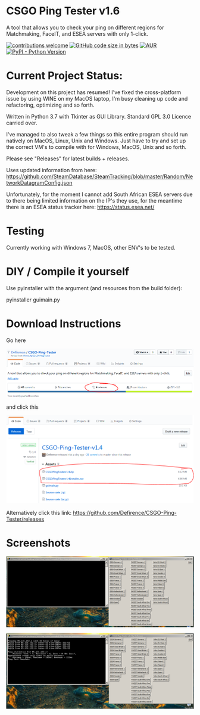 # CSGO Ping Tester v1.6
A tool that allows you to check your ping on different regions for Matchmaking, FaceIT, and ESEA servers with only 1-click.

[![contributions welcome](https://img.shields.io/badge/contributions-welcome-brightgreen.svg?style=flat)](https://www.python.org/) [![GitHub code size in bytes](https://img.shields.io/github/languages/code-size/badges/shields.svg)](https://github.com/Defirence/CSGO-Ping-Tester/) [![AUR](https://img.shields.io/aur/license/yaourt.svg)](https://github.com/Defirence/CSGO-Ping-Tester) [![PyPI - Python Version](https://img.shields.io/pypi/pyversions/Django.svg)](https://github.com/Defirence/CSGO-Ping-Tester/)

# Current Project Status:

Development on this project has resumed! I've fixed the cross-platform issue by using WINE on my MacOS laptop, I'm busy cleaning up code and refactoring, optimizing and so forth.

Written in Python 3.7 with Tkinter as GUI Library. Standard GPL 3.0 Licence carried over.

I've managed to also tweak a few things so this entire program should run natively on MacOS, Linux, Unix and Windows. Just have to try and set up the correct VM's to compile with for Windows, MacOS, Unix and so forth.

Please see "Releases" for latest builds + releases.

Uses updated information from here: https://github.com/SteamDatabase/SteamTracking/blob/master/Random/NetworkDatagramConfig.json

Unfortunately, for the moment I cannot add South African ESEA servers due to there being limited information on the IP's they use, for the meantime there is an ESEA status tracker here: https://status.esea.net/

# Testing

Currently working with Windows 7, MacOS, other ENV's to be tested.

# DIY / Compile it yourself

Use pyinstaller with the argument (and resources from the build folder):

pyinstaller guimain.py

# Download Instructions

Go here

![alt text](https://github.com/Defirence/CSGO-Ping-Tester/blob/master/screenshots/Capture.PNG)

and click this

![alt text](https://github.com/Defirence/CSGO-Ping-Tester/blob/master/screenshots/Capture2.PNG)

Alternatively click this link: https://github.com/Defirence/CSGO-Ping-Tester/releases

# Screenshots

![alt text](https://github.com/Defirence/CSGO-Ping-Tester/blob/master/screenshots/screenshot1.PNG)

![alt text](https://github.com/Defirence/CSGO-Ping-Tester/blob/master/screenshots/screenshot2.PNG)
